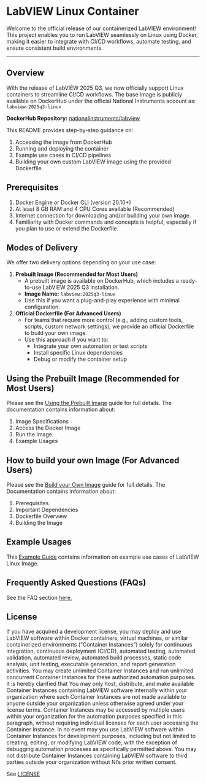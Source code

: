 # LabVIEW Linux Container
Welcome to the official release of our containerized LabVIEW environment!
This project enables you to run LabVIEW seamlessly on Linux using Docker, making it easier to integrate with CI/CD workflows, automate testing, and ensure consistent build environments.

---

## Overview
With the release of LabVIEW 2025 Q3, we now officially support Linux containers to streamline CI/CD workflows. The base image is publicly available on DockerHub under the official National Instruments account as: `labview:2025q3-linux`

**DockerHub Repository:** [nationalinstruments/labview](https://hub.docker.com/r/nationalinstruments/labview)

This README provides step-by-step guidance on:
1. Accessing the image from DockerHub
2. Running and deploying the container
3. Example use cases in CI/CD pipelines
4. Building your own custom LabVIEW image using the provided Dockerfile.

## Prerequisites 
1. Docker Engine or Docker CLI (version 20.10+)
2. At least 8 GB RAM and 4 CPU Cores available (Recommended)
3. Internet connection for downloading and/or building your own image.
4. Familiarity with Docker commands and concepts is helpful, especially if you plan to use or extend the Dockerfile.

## Modes of Delivery
We offer two delivery options depending on your use case:
1. **Prebuilt Image (Recommended for Most Users)**
    - A prebuilt image is available on DockerHub, which includes a ready-to-use LabVIEW 2025 Q3 installation.
    - **Image Name:** `labview:2025q3-linux`
    - Use this if you want a plug-and-play experience with minimal configuration.
2. **Official Dockerfile (For Advanced Users)**
    - For teams that require more control (e.g., adding custom tools, scripts, custom network settings), we provide an official Dockerfile to build your own image.
    - Use this approach if you want to:
        - Integrate your own automation or test scripts
        - Install specific Linux dependencies
        - Debug or modify the container setup

## Using the Prebuilt Image (Recommended for Most Users)
Please see the [Using the Prebuilt Image](./docs/use-prebuilt-image.md) guide for full details.
The documentation contains information about:
1. Image Specifications
2. Access the Docker Image
3. Run the Image.
4. Example Usages

## How to build your own Image (For Advanced Users)
Please see the [Build your Own Image](./docs/build-your-own-image.md) guide for full details.
The Documentation contains information about:
1. Prerequisites
2. Important Dependencies
3. Dockerfile Overview
4. Building the Image

## Example Usages
This [Example Guide](./docs/examples.md) contains information on example use cases of LabVIEW Linux Image. 

## Frequently Asked Questions (FAQs)
See the FAQ section [here.](./docs/faqs.md)

## License
If you have acquired a development license, you may deploy and use LabVIEW software within Docker containers, virtual machines, or similar containerized environments (“Container Instances”) solely for continuous integration, continuous deployment (CI/CD), automated testing, automated validation, automated review, automated build processes, static code analysis, unit testing, executable generation, and report generation activities. You may create unlimited Container Instances and run unlimited concurrent Container Instances for these authorized automation purposes. It is hereby clarified that You may only host, distribute, and make available Container Instances containing LabVIEW software internally within your organization where such Container Instances are not made available to anyone outside your organization unless otherwise agreed under your license terms. Container Instances may be accessed by multiple users within your organization for the automation purposes specified in this paragraph, without requiring individual licenses for each user accessing the Container Instance. In no event may you use LabVIEW software within Container Instances for development purposes, including but not limited to creating, editing, or modifying LabVIEW code, with the exception of debugging automation processes as specifically permitted above. You may not distribute Container Instances containing LabVIEW software to third parties outside your organization without NI’s prior written consent.

See [LICENSE](./LICENSE)
